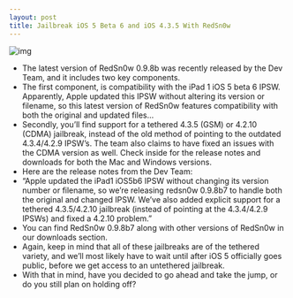 ```yaml
---
layout: post
title: Jailbreak iOS 5 Beta 6 and iOS 4.3.5 With RedSn0w
---
```

![img](http://media.idownloadblog.com/wp-content/uploads/2011/05/RedSn0w-logo-e1311448227785.png)
* The latest version of RedSn0w 0.9.8b was recently released by the Dev Team, and it includes two key components.
* The first component, is compatibility with the iPad 1 iOS 5 beta 6 IPSW. Apparently, Apple updated this IPSW without altering its version or filename, so this latest version of RedSn0w features compatibility with both the original and updated files…
* Secondly, you’ll find support for a tethered 4.3.5 (GSM) or 4.2.10 (CDMA) jailbreak, instead of the old method of pointing to the outdated 4.3.4/4.2.9 IPSW’s. The team also claims to have fixed an issues with the CDMA version as well. Check inside for the release notes and downloads for both the Mac and Windows versions.
* Here are the release notes from the Dev Team:
* “Apple updated the iPad1 iOS5b6 IPSW without changing its version number or filename, so we’re releasing redsn0w 0.9.8b7 to handle both the original and changed IPSW. We’ve also added explicit support for a tethered 4.3.5/4.2.10 jailbreak (instead of pointing at the 4.3.4/4.2.9 IPSWs) and fixed a 4.2.10 problem.”
* You can find RedSn0w 0.9.8b7 along with other versions of RedSn0w in our downloads section.
* Again, keep in mind that all of these jailbreaks are of the tethered variety, and we’ll most likely have to wait until after iOS 5 officially goes public, before we get access to an untethered jailbreak.
* With that in mind, have you decided to go ahead and take the jump, or do you still plan on holding off?

